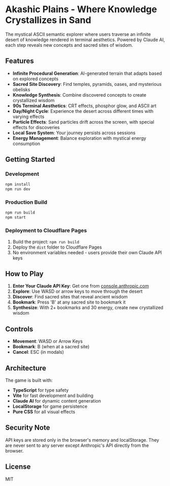 # Akashic Plains - Where Knowledge Crystallizes in Sand

The mystical ASCII semantic explorer where users traverse an infinite desert of knowledge rendered in terminal aesthetics. Powered by Claude AI, each step reveals new concepts and sacred sites of wisdom.

## Features

- **Infinite Procedural Generation**: AI-generated terrain that adapts based on explored concepts
- **Sacred Site Discovery**: Find temples, pyramids, oases, and mysterious obelisks
- **Knowledge Synthesis**: Combine discovered concepts to create crystallized wisdom
- **90s Terminal Aesthetics**: CRT effects, phosphor glow, and ASCII art
- **Day/Night Cycle**: Experience the desert across different times with varying effects
- **Particle Effects**: Sand particles drift across the screen, with special effects for discoveries
- **Local Save System**: Your journey persists across sessions
- **Energy Management**: Balance exploration with mystical energy consumption

## Getting Started

### Development

```bash
npm install
npm run dev
```

### Production Build

```bash
npm run build
npm start
```

### Deployment to Cloudflare Pages

1. Build the project: `npm run build`
2. Deploy the `dist` folder to Cloudflare Pages
3. No environment variables needed - users provide their own Claude API keys

## How to Play

1. **Enter Your Claude API Key**: Get one from [console.anthropic.com](https://console.anthropic.com)
2. **Explore**: Use WASD or arrow keys to move through the desert
3. **Discover**: Find sacred sites that reveal ancient wisdom
4. **Bookmark**: Press 'B' at any sacred site to bookmark it
5. **Synthesize**: With 2+ bookmarks and 30 energy, create new crystallized wisdom

## Controls

- **Movement**: WASD or Arrow Keys
- **Bookmark**: B (when at a sacred site)
- **Cancel**: ESC (in modals)

## Architecture

The game is built with:
- **TypeScript** for type safety
- **Vite** for fast development and building
- **Claude AI** for dynamic content generation
- **LocalStorage** for game persistence
- **Pure CSS** for all visual effects

## Security Note

API keys are stored only in the browser's memory and localStorage. They are never sent to any server except Anthropic's API directly from the browser.

## License

MIT

